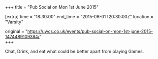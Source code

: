 +++
title = "Pub Social on Mon 1st June 2015"

[extra]
time = "18:30:00"
end_time = "2015-06-01T20:30:00Z"
location = "Varsity"

original = "https://uwcs.co.uk/events/pub-social-on-mon-1st-june-2015-1474489109384/"    
+++

Chat, Drink, and eat what could be better apart from playing Games.

